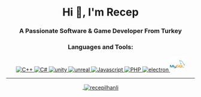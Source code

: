 <h1 align="center">Hi 👋, I'm Recep</h1>
<h3 align="center">A Passionate Software & Game Developer From Turkey</h3>

<p align="center">
</p>

<h3 align="center">Languages and Tools:</h3>
  <a href="#" onclick="return false;">
<p align="center">
 <img src="https://upload.wikimedia.org/wikipedia/commons/thumb/1/18/ISO_C%2B%2B_Logo.svg/800px-ISO_C%2B%2B_Logo.svg.png" alt="C++" width="40" height="40" unselectable="on"/>
 <img src="https://upload.wikimedia.org/wikipedia/commons/thumb/b/bd/Logo_C_sharp.svg/1820px-Logo_C_sharp.svg.png" alt="C#" width="40" height="40" unselectable="on"/> 
 <img src="https://www.vectorlogo.zone/logos/unity3d/unity3d-icon.svg" alt="unity" width="40" height="40" unselectable="on"/>
 <img src="https://raw.githubusercontent.com/kenangundogan/fontisto/036b7eca71aab1bef8e6a0518f7329f13ed62f6b/icons/svg/brand/unreal-engine.svg" alt="unreal" width="40" height="40" unselectable="on"/>
 <img src="https://upload.wikimedia.org/wikipedia/commons/9/99/Unofficial_JavaScript_logo_2.svg" alt="Javascript" width="40" height="40" unselectable="on"/>
 <img src="https://upload.wikimedia.org/wikipedia/commons/2/27/PHP-logo.svg" alt="PHP" width="40" height="40" unselectable="on"/>
 <img src="https://upload.wikimedia.org/wikipedia/commons/9/91/Electron_Software_Framework_Logo.svg" alt="electron" width="40" height="40" unselectable="on"/>
 <img src="https://raw.githubusercontent.com/devicons/devicon/master/icons/mysql/mysql-original-wordmark.svg" alt="mysql" width="40" height="40" unselectable="on"/>
 </p>
<hr>
<p align="center">&nbsp;<img align="center" src="https://github-readme-streak-stats.herokuapp.com/?user=recepilhanli&theme=vue-dark&hide_border=true" unselectable="on" alt="recepilhanli"/></p>
</a>
